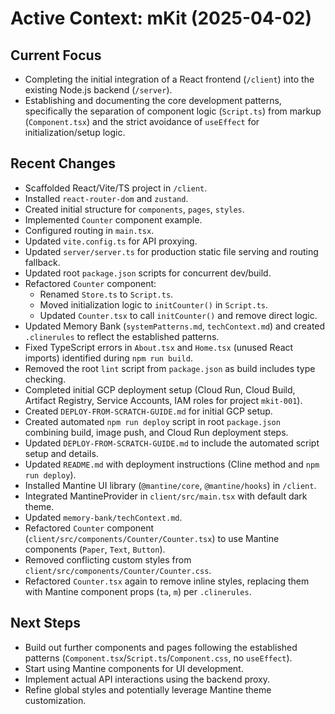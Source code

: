 # Active Context: mKit (2025-04-02)

## Current Focus

-   Completing the initial integration of a React frontend (`/client`) into the existing Node.js backend (`/server`).
-   Establishing and documenting the core development patterns, specifically the separation of component logic (`Script.ts`) from markup (`Component.tsx`) and the strict avoidance of `useEffect` for initialization/setup logic.

## Recent Changes

-   Scaffolded React/Vite/TS project in `/client`.
-   Installed `react-router-dom` and `zustand`.
-   Created initial structure for `components`, `pages`, `styles`.
-   Implemented `Counter` component example.
-   Configured routing in `main.tsx`.
-   Updated `vite.config.ts` for API proxying.
-   Updated `server/server.ts` for production static file serving and routing fallback.
-   Updated root `package.json` scripts for concurrent dev/build.
-   Refactored `Counter` component:
    -   Renamed `Store.ts` to `Script.ts`.
    -   Moved initialization logic to `initCounter()` in `Script.ts`.
    -   Updated `Counter.tsx` to call `initCounter()` and remove direct logic.
-   Updated Memory Bank (`systemPatterns.md`, `techContext.md`) and created `.clinerules` to reflect the established patterns.
-   Fixed TypeScript errors in `About.tsx` and `Home.tsx` (unused React imports) identified during `npm run build`.
-   Removed the root `lint` script from `package.json` as build includes type checking.
-   Completed initial GCP deployment setup (Cloud Run, Cloud Build, Artifact Registry, Service Accounts, IAM roles for project `mkit-001`).
-   Created `DEPLOY-FROM-SCRATCH-GUIDE.md` for initial GCP setup.
-   Created automated `npm run deploy` script in root `package.json` combining build, image push, and Cloud Run deployment steps.
-   Updated `DEPLOY-FROM-SCRATCH-GUIDE.md` to include the automated script setup and details.
-   Updated `README.md` with deployment instructions (Cline method and `npm run deploy`).
-   Installed Mantine UI library (`@mantine/core`, `@mantine/hooks`) in `/client`.
-   Integrated MantineProvider in `client/src/main.tsx` with default dark theme.
-   Updated `memory-bank/techContext.md`.
-   Refactored `Counter` component (`client/src/components/Counter/Counter.tsx`) to use Mantine components (`Paper`, `Text`, `Button`).
-   Removed conflicting custom styles from `client/src/components/Counter/Counter.css`.
-   Refactored `Counter.tsx` again to remove inline styles, replacing them with Mantine component props (`ta`, `m`) per `.clinerules`.

## Next Steps

-   Build out further components and pages following the established patterns (`Component.tsx`/`Script.ts`/`Component.css`, no `useEffect`).
-   Start using Mantine components for UI development.
-   Implement actual API interactions using the backend proxy.
-   Refine global styles and potentially leverage Mantine theme customization.
